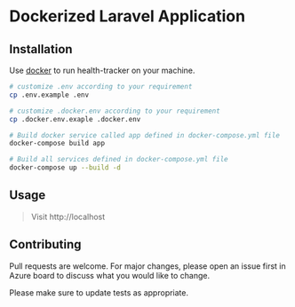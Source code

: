 # Dockerized Laravel Application


## Installation

Use [docker](https://www.docker.com/products/docker-desktop/) to run health-tracker on your machine.

```bash
# customize .env according to your requirement
cp .env.example .env

# customize .docker.env according to your requirement
cp .docker.env.exaple .docker.env

# Build docker service called app defined in docker-compose.yml file
docker-compose build app

# Build all services defined in docker-compose.yml file
docker-compose up --build -d
```

## Usage

> Visit http://localhost

## Contributing
Pull requests are welcome. For major changes, please open an issue first in Azure board to discuss what you would like to change.

Please make sure to update tests as appropriate.
